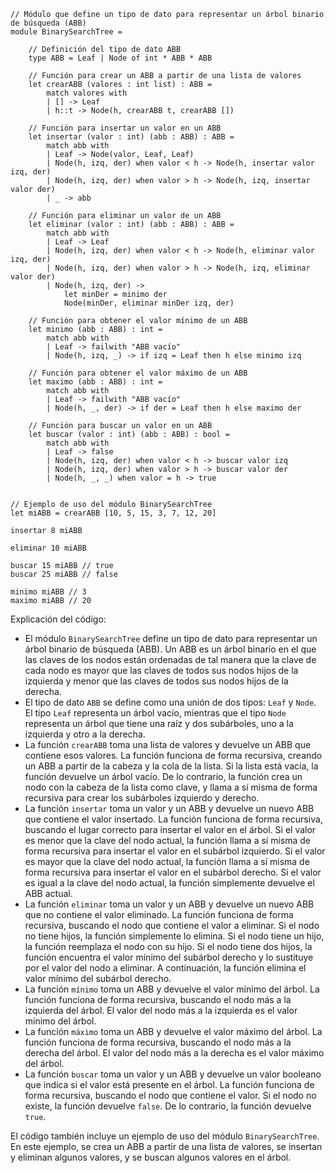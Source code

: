 ```f#
// Módulo que define un tipo de dato para representar un árbol binario de búsqueda (ABB)
module BinarySearchTree =

    // Definición del tipo de dato ABB
    type ABB = Leaf | Node of int * ABB * ABB

    // Función para crear un ABB a partir de una lista de valores
    let crearABB (valores : int list) : ABB =
        match valores with
        | [] -> Leaf
        | h::t -> Node(h, crearABB t, crearABB [])

    // Función para insertar un valor en un ABB
    let insertar (valor : int) (abb : ABB) : ABB =
        match abb with
        | Leaf -> Node(valor, Leaf, Leaf)
        | Node(h, izq, der) when valor < h -> Node(h, insertar valor izq, der)
        | Node(h, izq, der) when valor > h -> Node(h, izq, insertar valor der)
        | _ -> abb

    // Función para eliminar un valor de un ABB
    let eliminar (valor : int) (abb : ABB) : ABB =
        match abb with
        | Leaf -> Leaf
        | Node(h, izq, der) when valor < h -> Node(h, eliminar valor izq, der)
        | Node(h, izq, der) when valor > h -> Node(h, izq, eliminar valor der)
        | Node(h, izq, der) ->
            let minDer = minimo der
            Node(minDer, eliminar minDer izq, der)

    // Función para obtener el valor mínimo de un ABB
    let minimo (abb : ABB) : int =
        match abb with
        | Leaf -> failwith "ABB vacío"
        | Node(h, izq, _) -> if izq = Leaf then h else minimo izq

    // Función para obtener el valor máximo de un ABB
    let maximo (abb : ABB) : int =
        match abb with
        | Leaf -> failwith "ABB vacío"
        | Node(h, _, der) -> if der = Leaf then h else maximo der

    // Función para buscar un valor en un ABB
    let buscar (valor : int) (abb : ABB) : bool =
        match abb with
        | Leaf -> false
        | Node(h, izq, der) when valor < h -> buscar valor izq
        | Node(h, izq, der) when valor > h -> buscar valor der
        | Node(h, _, _) when valor = h -> true


// Ejemplo de uso del módulo BinarySearchTree
let miABB = crearABB [10, 5, 15, 3, 7, 12, 20]

insertar 8 miABB

eliminar 10 miABB

buscar 15 miABB // true
buscar 25 miABB // false

minimo miABB // 3
maximo miABB // 20
```

Explicación del código:

* El módulo `BinarySearchTree` define un tipo de dato para representar un árbol binario de búsqueda (ABB). Un ABB es un árbol binario en el que las claves de los nodos están ordenadas de tal manera que la clave de cada nodo es mayor que las claves de todos sus nodos hijos de la izquierda y menor que las claves de todos sus nodos hijos de la derecha.
* El tipo de dato `ABB` se define como una unión de dos tipos: `Leaf` y `Node`. El tipo `Leaf` representa un árbol vacío, mientras que el tipo `Node` representa un árbol que tiene una raíz y dos subárboles, uno a la izquierda y otro a la derecha.
* La función `crearABB` toma una lista de valores y devuelve un ABB que contiene esos valores. La función funciona de forma recursiva, creando un ABB a partir de la cabeza y la cola de la lista. Si la lista está vacía, la función devuelve un árbol vacío. De lo contrario, la función crea un nodo con la cabeza de la lista como clave, y llama a sí misma de forma recursiva para crear los subárboles izquierdo y derecho.
* La función `insertar` toma un valor y un ABB y devuelve un nuevo ABB que contiene el valor insertado. La función funciona de forma recursiva, buscando el lugar correcto para insertar el valor en el árbol. Si el valor es menor que la clave del nodo actual, la función llama a sí misma de forma recursiva para insertar el valor en el subárbol izquierdo. Si el valor es mayor que la clave del nodo actual, la función llama a sí misma de forma recursiva para insertar el valor en el subárbol derecho. Si el valor es igual a la clave del nodo actual, la función simplemente devuelve el ABB actual.
* La función `eliminar` toma un valor y un ABB y devuelve un nuevo ABB que no contiene el valor eliminado. La función funciona de forma recursiva, buscando el nodo que contiene el valor a eliminar. Si el nodo no tiene hijos, la función simplemente lo elimina. Si el nodo tiene un hijo, la función reemplaza el nodo con su hijo. Si el nodo tiene dos hijos, la función encuentra el valor mínimo del subárbol derecho y lo sustituye por el valor del nodo a eliminar. A continuación, la función elimina el valor mínimo del subárbol derecho.
* La función `mínimo` toma un ABB y devuelve el valor mínimo del árbol. La función funciona de forma recursiva, buscando el nodo más a la izquierda del árbol. El valor del nodo más a la izquierda es el valor mínimo del árbol.
* La función `máximo` toma un ABB y devuelve el valor máximo del árbol. La función funciona de forma recursiva, buscando el nodo más a la derecha del árbol. El valor del nodo más a la derecha es el valor máximo del árbol.
* La función `buscar` toma un valor y un ABB y devuelve un valor booleano que indica si el valor está presente en el árbol. La función funciona de forma recursiva, buscando el nodo que contiene el valor. Si el nodo no existe, la función devuelve `false`. De lo contrario, la función devuelve `true`.

El código también incluye un ejemplo de uso del módulo `BinarySearchTree`. En este ejemplo, se crea un ABB a partir de una lista de valores, se insertan y eliminan algunos valores, y se buscan algunos valores en el árbol.